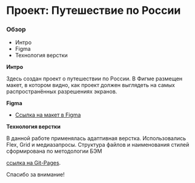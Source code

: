# Проект: Путешествие по России

### Обзор
* Интро
* Figma
* Технология верстки

**Интро**

Здесь создан проект о путешествии по России.
В Фигме размещен макет, в котором видно, как проект должен выглядеть на самых распространённых разрешениях экранов.


**Figma**

* [Ссылка на макет в Figma](https://www.figma.com/file/5S2WSbEFL6awjVWJ0NWL8Q/Sprint-3_-Russia-_-desktop-mobile?node-id=28503%3A0)

**Технология верстки**

В данной работе применялась адаптивная верстка.
Использовались Flex, Grid и медиазапросы. Структура файлов и наименования стилей сформирована по методологии БЭМ

[ссылка на Git-Pages](https://maxiair1.github.io/russian-travel/).

Спасибо за внимание!
